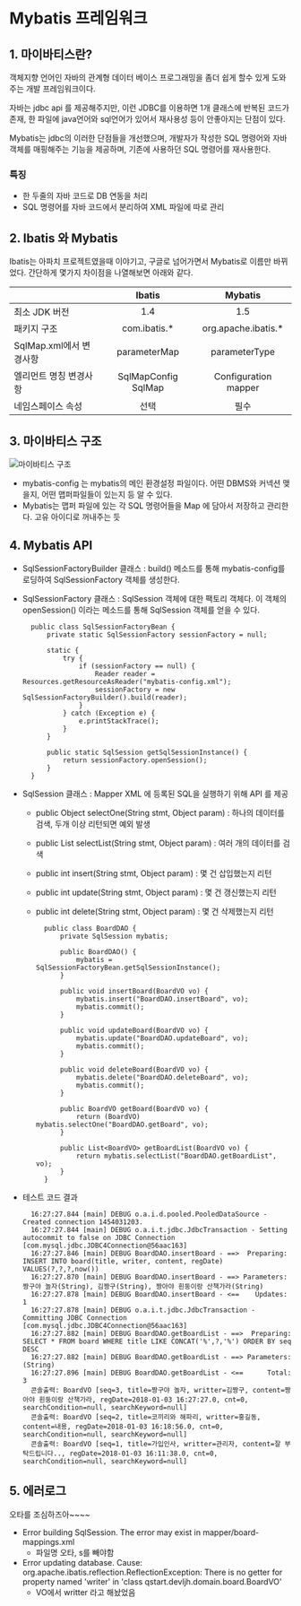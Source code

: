 # Mybatis 프레임워크

## 1. 마이바티스란?
객체지향 언어인 자바의 관계형 데이터 베이스 프로그래밍을 좀더 쉽게 할수 있게 도와주는 개발 프레임워크이다.

자바는 jdbc api 를 제공해주지만, 이런 JDBC를 이용하면 1개 클래스에 반복된 코드가 존재, 한 파일에 java언어와 sql언어가 있어서 재사용성 등이 안좋아지는 단점이 있다.

Mybatis는 jdbc의 이러한 단점들을 개선했으며, 개발자가 작성한 SQL 명령어와 자바 객체를 매핑해주는 기능을 제공하며, 기존에 사용하던 SQL 명령어를 재사용한다.

### 특징
* 한 두줄의 자바 코드로 DB 연동을 처리
* SQL 명령어를 자바 코드에서 분리하여 XML 파일에 따로 관리

## 2. Ibatis 와 Mybatis
Ibatis는 아파치 프로젝트였을때 이야기고, 구글로 넘어가면서 Mybatis로 이름만 바뀌었다. 간단하게 몇가지 차이점을 나열해보면 아래와 같다.

|                         |        Ibatis       |        Mybatis       |
|-------------------------|:-------------------:|:--------------------:|
|      최소 JDK 버전      | 1.4                 | 1.5                  |
|       패키지 구조       | com.ibatis.*        | org.apache.ibatis.*  |
| SqlMap.xml에서 변경사항 | parameterMap        | parameterType        |
|  엘리먼트 명칭 변경사항 | SqlMapConfig SqlMap | Configuration mapper |
|    네임스페이스 속성    | 선택                | 필수                 |

## 3. 마이바티스 구조
![마이바티스 구조](http://img1.daumcdn.net/thumb/R1920x0/?fname=http%3A%2F%2Fcfile2.uf.tistory.com%2Fimage%2F99E306495A4CCD831EE1A6)

* mybatis-config 는 mybatis의 메인 환경설정 파일이다. 어떤 DBMS와 커넥션 맺을지, 어떤 맵퍼파일들이 있는지 등 알 수 있다.
* Mybatis는 맵퍼 파일에 있는 각 SQL 명령어들을 Map 에 담아서 저장하고 관리한다. 고유 아이디로 꺼내주는 듯

## 4. Mybatis API
* SqlSessionFactoryBuilder 클래스 : build() 메소드를 통해 mybatis-config를 로딩하여 SqlSessionFactory 객체를 생성한다.
* SqlSessionFactory 클래스 : SqlSession 객체에 대한 팩토리 객체다. 이 객체의 openSession() 이라는 메소드를 통해 SqlSession 객체를 얻을 수 있다.

        public class SqlSessionFactoryBean {
            private static SqlSessionFactory sessionFactory = null;
            
            static {
                try {
                    if (sessionFactory == null) {
                        Reader reader = Resources.getResourceAsReader("mybatis-config.xml");
                        sessionFactory = new SqlSessionFactoryBuilder().build(reader);
                    }
                } catch (Exception e) {
                    e.printStackTrace();
                }
            }
            
            public static SqlSession getSqlSessionInstance() {
                return sessionFactory.openSession();
            }
        }
* SqlSession 클래스 : Mapper XML 에 등록된 SQL을 실행하기 위해 API 를 제공
    * public Object selectOne(String stmt, Object param) : 하나의 데이터를 검색, 두개 이상 리턴되면 예외 발생
    * public List selectList(String stmt, Object param) : 여러 개의 데이터를 검색
    * public int insert(String stmt, Object param) : 몇 건 삽입했는지 리턴
    * public int update(String stmt, Object param) : 몇 건 갱신했는지 리턴
    * public int delete(String stmt, Object param) : 몇 건 삭제했는지 리턴

            public class BoardDAO {
                private SqlSession mybatis;
                
                public BoardDAO() {
                    mybatis = SqlSessionFactoryBean.getSqlSessionInstance();
                }
                
                public void insertBoard(BoardVO vo) {
                    mybatis.insert("BoardDAO.insertBoard", vo);
                    mybatis.commit();
                }
                
                public void updateBoard(BoardVO vo) {
                    mybatis.update("BoardDAO.updateBoard", vo);
                    mybatis.commit();
                }
                
                public void deleteBoard(BoardVO vo) {
                    mybatis.delete("BoardDAO.deleteBoard", vo);
                    mybatis.commit();
                }
                
                public BoardVO getBoard(BoardVO vo) {
                    return (BoardVO) mybatis.selectOne("BoardDAO.getBoard", vo);
                }
                
                public List<BoardVO> getBoardList(BoardVO vo) {
                    return mybatis.selectList("BoardDAO.getBoardList", vo);
                }
            }

* 테스트 코드 결과

        16:27:27.844 [main] DEBUG o.a.i.d.pooled.PooledDataSource - Created connection 1454031203.
        16:27:27.844 [main] DEBUG o.a.i.t.jdbc.JdbcTransaction - Setting autocommit to false on JDBC Connection [com.mysql.jdbc.JDBC4Connection@56aac163]
        16:27:27.846 [main] DEBUG BoardDAO.insertBoard - ==>  Preparing: INSERT INTO board(title, writer, content, regDate) VALUES(?,?,?,now()) 
        16:27:27.870 [main] DEBUG BoardDAO.insertBoard - ==> Parameters: 짱구야 놀자(String), 김짱구(String), 짱아야 흰둥이랑 산책가라(String)
        16:27:27.878 [main] DEBUG BoardDAO.insertBoard - <==    Updates: 1
        16:27:27.878 [main] DEBUG o.a.i.t.jdbc.JdbcTransaction - Committing JDBC Connection [com.mysql.jdbc.JDBC4Connection@56aac163]
        16:27:27.882 [main] DEBUG BoardDAO.getBoardList - ==>  Preparing: SELECT * FROM board WHERE title LIKE CONCAT('%',?,'%') ORDER BY seq DESC 
        16:27:27.882 [main] DEBUG BoardDAO.getBoardList - ==> Parameters: (String)
        16:27:27.896 [main] DEBUG BoardDAO.getBoardList - <==      Total: 3
        콘솔출력: BoardVO [seq=3, title=짱구야 놀자, writter=김짱구, content=짱아야 흰둥이랑 산책가라, regDate=2018-01-03 16:27:27.0, cnt=0, searchCondition=null, searchKeyword=null]
        콘솔출력: BoardVO [seq=2, title=코끼리와 해파리, writter=홍길동, content=내용, regDate=2018-01-03 16:18:56.0, cnt=0, searchCondition=null, searchKeyword=null]
        콘솔출력: BoardVO [seq=1, title=가입인사, writter=관리자, content=잘 부탁드립니다.., regDate=2018-01-03 16:11:38.0, cnt=0, searchCondition=null, searchKeyword=null]

## 5. 에러로그
오타를 조심하즈아~~~~

* Error building SqlSession. The error may exist in mapper/board-mappings.xml
    * 파일명 오타, s를 빼야함
* Error updating database.  Cause: org.apache.ibatis.reflection.ReflectionException: There is no getter for property named 'writer' in 'class qstart.devljh.domain.board.BoardVO'
    * VO에서 writter 라고 해놨었음